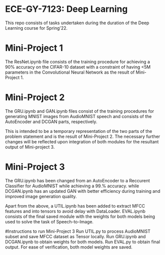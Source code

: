 # ECE-GY-7123: Deep Learning

This repo consists of tasks undertaken during the duration of the Deep Learning course for Spring'22.

# Mini-Project 1
The ResNet.ipynb file consists of the training procedure for achieving a 90% accuracy on the CIFAR-10 dataset with a constraint of having <5M parameters in the Convolutional Neural Network as the result of Mini-Project 1.

# Mini-Project 2
The GRU.ipynb and GAN.ipynb files consist of the training procedures for generating MNIST images from AudioMNIST speech and consists of the AutoEncoder and DCGAN parts, respectively. 

This is intended to be a temporary representation of the two parts of the problem statement and is the result of Mini-Project 2. The necessary further changes will be reflected upon integration of both modules for the resultant output of Mini-project 3. 

# Mini-Project 3
The GRU.ipynb has been changed from an AutoEncoder to a Reccurent Classifier for AudioMNIST while achieving a 99.% accuracy. while DCGAN.ipynb has an updated GAN with better efficiency during training and improved image generation quality.

Apart from the above, a UTIL.ipynb has been added to extract MFCC features and into tensors to avoid delay with DataLoader. EVAL.ipynb consists of the final saved module with the weights for both models being used to solve the task of Speech-to-Image.

#Instructions to run Mini-Project 3
Run UTIL.py to process AudioMNIST subset and save MFCC dataset as Tensor locally. Run GRU.ipynb and DCGAN.ipynb to obtain weights for both models. Run EVAL.py to obtain final output. For ease of verification, both model weights are saved.
